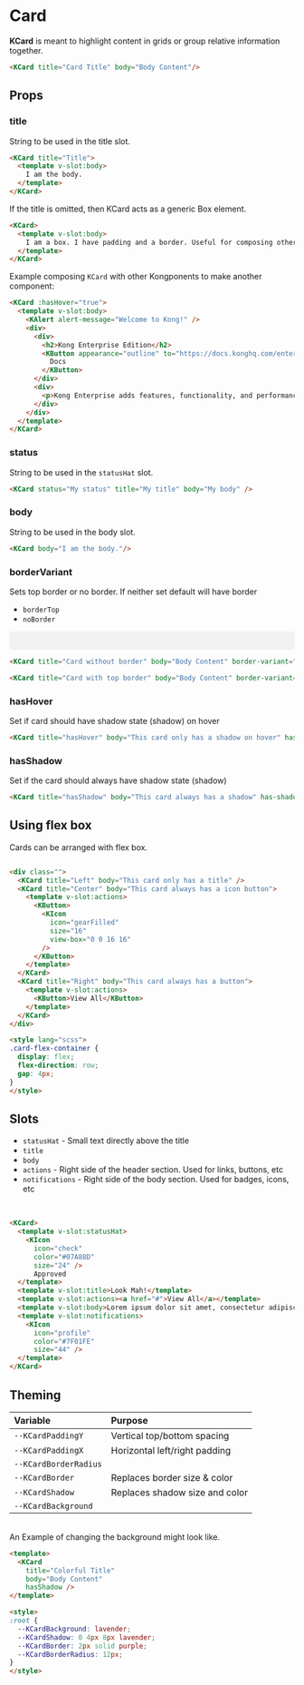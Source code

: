 # Card

**KCard** is meant to highlight content in grids or group relative information together.

<KCard title="Card Title" body="Body Content"/>

```html
<KCard title="Card Title" body="Body Content"/>
```

## Props

### title

String to be used in the title slot.

<KCard title="Title">
  <template v-slot:body>
    I am the body.
  </template>
</KCard>

```html
<KCard title="Title">
  <template v-slot:body>
    I am the body.
  </template>
</KCard>
```

If the title is omitted, then KCard acts as a generic Box element.

<KCard>
  <template v-slot:body>
    I am a box. I have padding and a border. Useful for composing other components
  </template>
</KCard>

```html
<KCard>
  <template v-slot:body>
    I am a box. I have padding and a border. Useful for composing other components
  </template>
</KCard>
```

Example composing `KCard` with other Kongponents to make another component:

<KCard :hasHover="true">
  <template v-slot:body>
    <KAlert alert-message="Welcome to Kong!" />
    <div>
      <div style="display: flex; justify-content: space-between; align-items: center;">
        <h2>Kong Enterprise Edition</h2>
        <KButton appearance="outline" to="https://docs.konghq.com/enterprise" target="_blank">
          Docs
        </KButton>
      </div>
      <div>
        <p>Kong Enterprise adds features, functionality, and performance to Kong. This documentation doesn’t cover the general practices that are common to both Kong and Kong Enterprise—learn the basics in Kong documentation.</p>
      </div>
    </div>
  </template>
</KCard>

```html
<KCard :hasHover="true">
  <template v-slot:body>
    <KAlert alert-message="Welcome to Kong!" />
    <div>
      <div>
        <h2>Kong Enterprise Edition</h2>
        <KButton appearance="outline" to="https://docs.konghq.com/enterprise" target="_blank">
          Docs
        </KButton>
      </div>
      <div>
        <p>Kong Enterprise adds features, functionality, and performance to Kong. This documentation doesn’t cover the general practices that are common to both Kong and Kong Enterprise—learn the basics in Kong documentation.</p>
      </div>
    </div>
  </template>
</KCard>
```

### status

String to be used in the `statusHat` slot.

<KCard status="My status" title="My title" body="My body" />

```html
<KCard status="My status" title="My title" body="My body" />
```

### body

String to be used in the body slot.

<KCard body="I am the body."/>

```html
<KCard body="I am the body."/>
```

### borderVariant

Sets top border or no border. If neither set default will have border

- `borderTop`
- `noBorder`

<div class="borderless-cards">
  <KCard title="Card without border" body="Body Content" border-variant="noBorder"/>

  <KCard title="Card with top border" body="Body Content" border-variant="borderTop"/>
</div>

```html
<KCard title="Card without border" body="Body Content" border-variant="noBorder"/>

<KCard title="Card with top border" body="Body Content" border-variant="borderTop"/>
```

### hasHover

Set if card should have shadow state (shadow) on hover

<KCard title="hasHover" body="This card only has a shadow on hover" has-hover />

```html
<KCard title="hasHover" body="This card only has a shadow on hover" has-hover />
```

### hasShadow

Set if the card should always have shadow state (shadow)

<KCard title="hasShadow" body="This card always has a shadow" has-shadow />

```html
<KCard title="hasShadow" body="This card always has a shadow" has-shadow />
```

## Using flex box

Cards can be arranged with flex box.

<div class="card-flex-container">
  <KCard
    title="Left"
    body="This card only has a title"
  />
  <KCard
    title="Center"
    body="This card always has a icon button"
  >
    <template v-slot:actions>
      <KButton size="small" appearance="outline">
        <KIcon
          icon="gearFilled"
          size="16"
          view-box="0 0 16 16"
        />
      </KButton>
    </template>
  </KCard>
  <KCard
    title="Right"
    body="This card always has a button"
  >
    <template v-slot:actions>
      <KButton size="small" appearance="outline">View All</KButton>
    </template>
  </KCard>
</div>

```html
<div class="">
  <KCard title="Left" body="This card only has a title" />
  <KCard title="Center" body="This card always has a icon button">
    <template v-slot:actions>
      <KButton>
        <KIcon
          icon="gearFilled"
          size="16"
          view-box="0 0 16 16"
        />
      </KButton>
    </template>
  </KCard>
  <KCard title="Right" body="This card always has a button">
    <template v-slot:actions>
      <KButton>View All</KButton>
    </template>
  </KCard>
</div>

<style lang="scss">
.card-flex-container {
  display: flex;
  flex-direction: row;
  gap: 4px;
}
</style>
```

## Slots

- `statusHat` - Small text directly above the title
- `title`
- `body`
- `actions` - Right side of the header section. Used for links, buttons, etc
- `notifications` - Right side of the body section. Used for badges, icons, etc

&nbsp;
<KCard>
  <template v-slot:statusHat>
    <KIcon
      icon="check"
      class="horizontal-spacing"
      color="#07A88D"
      size="24"
    />
      Approved
  </template>
  <template v-slot:title>Look Mah!</template>
  <template v-slot:actions><a href="#">View All</a></template>
  <template v-slot:body>Lorem ipsum dolor sit amet, consectetur adipiscing elit. Morbi nec justo libero. Nullam accumsan quis ipsum vitae tempus. Integer non pharetra orci. Suspendisse potenti.</template>
  <template v-slot:notifications>
    <KIcon
      icon="profile"
      color="#7F01FE"
      size="44" />
  </template>
</KCard>

```html
<KCard>
  <template v-slot:statusHat>
    <KIcon
      icon="check"
      color="#07A88D"
      size="24" />
      Approved
  </template>
  <template v-slot:title>Look Mah!</template>
  <template v-slot:actions><a href="#">View All</a></template>
  <template v-slot:body>Lorem ipsum dolor sit amet, consectetur adipiscing elit. Morbi nec justo libero. Nullam accumsan quis ipsum vitae tempus. Integer non pharetra orci. Suspendisse potenti.</template>
  <template v-slot:notifications>
    <KIcon
      icon="profile"
      color="#7F01FE"
      size="44" />
  </template>
</KCard>
```

## Theming

| Variable              | Purpose                        |
| :-------------------- | :----------------------------- |
| `--KCardPaddingY`     | Vertical top/bottom spacing    |
| `--KCardPaddingX`     | Horizontal left/right padding  |
| `--KCardBorderRadius` |
| `--KCardBorder`       | Replaces border size & color   |
| `--KCardShadow`       | Replaces shadow size and color |
| `--KCardBackground`   |

\
An Example of changing the background might look like.

<div class="card-wrapper">
  <KCard
    title="Colorful Title"
    body="Body Content"
    hasShadow />
</div>

```html
<template>
  <KCard
    title="Colorful Title"
    body="Body Content"
    hasShadow />
</template>

<style>
:root {
  --KCardBackground: lavender;
  --KCardShadow: 0 4px 8px lavender;
  --KCardBorder: 2px solid purple;
  --KCardBorderRadius: 12px;
}
</style>
```

<style lang="scss">
.borderless-cards {
  padding: 16px;
  background: rgba(27,31,35,0.05);
  border-radius: 3px;
  .kong-card {
    background: #fff;
  }
}
.card-wrapper {
  --KCardBackground: lavender;
  --KCardShadow: 0 4px 8px lavender;
  --KCardBorder: 2px solid purple;
  --KCardBorderRadius: 12px;
}
.horizontal-spacing {
  margin-right: $kui-space-40;
}
.card-flex-container {
  display: flex;
  flex-direction: row;
  gap: $kui-space-40;
}
</style>
